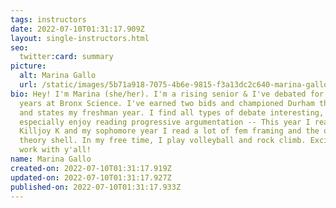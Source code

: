 ```yaml
---
tags: instructors
date: 2022-07-10T01:31:17.909Z
layout: single-instructors.html
seo:
  twitter:card: summary
picture:
  alt: Marina Gallo
  url: /static/images/5b71a918-7075-4b6e-9815-f3a13dc2c640-marina-gallo.jpeg
bio: Hey! I'm Marina (she/her). I'm a rising senior & I've debated for three
  years at Bronx Science. I've earned two bids and championed Durham this year,
  and states my freshman year. I find all types of debate interesting, but I
  especially enjoy reading progressive argumentation -- This year I read a
  Killjoy K and my sophomore year I read a lot of fem framing and the occasional
  theory shell. In my free time, I play volleyball and rock climb. Excited to
  work with y'all!
name: Marina Gallo
created-on: 2022-07-10T01:31:17.919Z
updated-on: 2022-07-10T01:31:17.927Z
published-on: 2022-07-10T01:31:17.933Z
---
```

